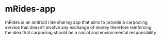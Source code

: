 # mRides-app
mRides is an android ride sharing app that aims to provide a carpooling service that doesn’t involve any exchange of money therefore reinforcing the idea that carpooling should be a social and environmental responsibility
